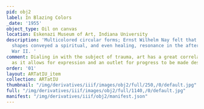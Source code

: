 ```yaml
---
pid: obj2
label: In Blazing Colors
_date: '1955'
object_type: Oil on canvas
location: Eskenazi Museum of Art, Indiana University
description: 'Multicolored circular forms; Ernst Wilhelm Nay felt that these simple
  shapes conveyed a spiritual, and even healing, resonance in the aftermath of World
  War II. '
comment: Dialing in with the subject of trauma, art has a great correlation to healing,
  as it allows for expression and an outlet for progress to be made despite circumstances.
order: '01'
layout: ARTatIU_item
collection: ARTatIU
thumbnail: "/img/derivatives/iiif/images/obj2/full/250,/0/default.jpg"
full: "/img/derivatives/iiif/images/obj2/full/1140,/0/default.jpg"
manifest: "/img/derivatives/iiif/obj2/manifest.json"
---
```

